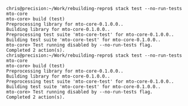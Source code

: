     chris@precision:~/Work/rebuilding-repro$ stack test --no-run-tests mto-core
    mto-core> build (test)
    Preprocessing library for mto-core-0.1.0.0..
    Building library for mto-core-0.1.0.0..
    Preprocessing test suite 'mto-core-test' for mto-core-0.1.0.0..
    Building test suite 'mto-core-test' for mto-core-0.1.0.0..
    mto-core> Test running disabled by --no-run-tests flag.
    Completed 2 action(s).
    chris@precision:~/Work/rebuilding-repro$ stack test --no-run-tests mto-core
    mto-core> build (test)
    Preprocessing library for mto-core-0.1.0.0..
    Building library for mto-core-0.1.0.0..
    Preprocessing test suite 'mto-core-test' for mto-core-0.1.0.0..
    Building test suite 'mto-core-test' for mto-core-0.1.0.0..
    mto-core> Test running disabled by --no-run-tests flag.
    Completed 2 action(s).
